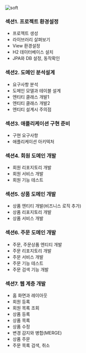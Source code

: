 ![soft](https://capsule-render.vercel.app/api?type=soft&color=auto&text=Study%20Spring%20JPA&fontSize=40&animation=twinkling)

### 섹션1. 프로젝트 환경설정
- 프로젝트 생성
- 라이브러리 살펴보기
- View 환경설정
- H2 데이터베이스 설치
- JPA와 DB 설정, 동작확인

### 섹션2. 도메인 분석설계
- 요구사항 분석
- 도메인 모델과 테이블 설계
- 엔티티 클래스 개발1
- 엔티티 클래스 개발2
- 엔티티 설계시 주의점

### 섹션3. 애플리케이션 구현 준비
- 구현 요구사항
- 애플리케이션 아키텍처

### 섹션4. 회원 도메인 개발
- 회원 리포지토리 개발
- 회원 서비스 개발
- 회원 기능 테스트

### 섹션5. 상품 도메인 개발
- 상품 엔티티 개발(비즈니스 로직 추가)
- 상품 리포지토리 개발
- 상품 서비스 개발

### 섹션6. 주문 도메인 개발
- 주문, 주문상품 엔티티 개발
- 주문 리포지토리 개발
- 주문 서비스 개발
- 주문 기능 테스트
- 주문 검색 기능 개발

### 섹션7. 웹 계층 개발
- 홈 화면과 레이아웃
- 회원 등록
- 회원 목록 조회
- 상품 등록
- 상품 목록
- 상품 수정
- 변경 감지와 병합(MERGE)
- 상품 주문
- 주문 목록 검색, 취소
